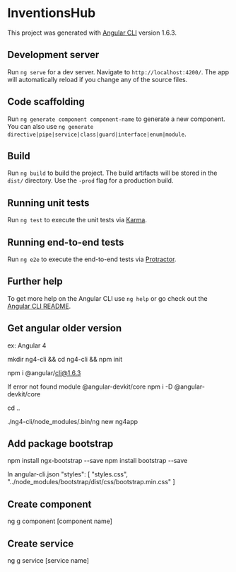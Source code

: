 # InventionsHub

This project was generated with [Angular CLI](https://github.com/angular/angular-cli) version 1.6.3.

## Development server

Run `ng serve` for a dev server. Navigate to `http://localhost:4200/`. The app will automatically reload if you change any of the source files.

## Code scaffolding

Run `ng generate component component-name` to generate a new component. You can also use `ng generate directive|pipe|service|class|guard|interface|enum|module`.

## Build

Run `ng build` to build the project. The build artifacts will be stored in the `dist/` directory. Use the `-prod` flag for a production build.

## Running unit tests

Run `ng test` to execute the unit tests via [Karma](https://karma-runner.github.io).

## Running end-to-end tests

Run `ng e2e` to execute the end-to-end tests via [Protractor](http://www.protractortest.org/).

## Further help

To get more help on the Angular CLI use `ng help` or go check out the [Angular CLI README](https://github.com/angular/angular-cli/blob/master/README.md).

## Get angular older version
ex: Angular 4

mkdir ng4-cli && cd ng4-cli && npm init

npm i @angular/cli@1.6.3

If error not found module @angular-devkit/core
npm i -D @angular-devkit/core

cd ..

./ng4-cli/node_modules/.bin/ng new ng4app

## Add package bootstrap
npm install ngx-bootstrap --save 
npm install bootstrap --save

In angular-cli.json
"styles": [
    "styles.css",
    "../node_modules/bootstrap/dist/css/bootstrap.min.css"
]

## Create component
ng g component [component name]

## Create service
ng g service [service name]